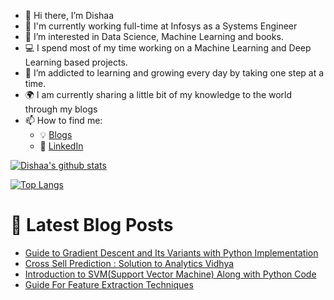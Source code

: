 - 👋 Hi there, I’m Dishaa
- 💼  I'm currently working full-time at Infosys as a Systems Engineer
- 👀 I’m interested in Data Science, Machine Learning and books.
- 💻  I spend most of my time working on a Machine Learning and Deep Learning based projects.
- 🌱 I’m addicted to learning and growing every day by taking one step at a time.
- :earth_africa: I am currently sharing a little bit of my knowledge to the world through my blogs
- 📫 How to find me: 
  - :bulb: [Blogs](https://www.analyticsvidhya.com/blog/author/dishaa.agarwal/)
  - :office: [LinkedIn](https://www.linkedin.com/in/dishaa-agarwal-340249196/)




[![Dishaa's github stats](https://github-readme-stats.vercel.app/api?username=dishaaagarwal&count_private=true&show_icons=true&theme=radical&hide_rank=false)](https://github.com/anuraghazra/github-readme-stats)

[![Top Langs](https://github-readme-stats.vercel.app/api/top-langs/?username=dishaaagarwal)](https://github.com/anuraghazra/github-readme-stats)

# 📩 Latest Blog Posts
<!-- BLOG-POST-LIST:START -->
- [Guide to Gradient Descent and Its Variants with Python Implementation](https://www.analyticsvidhya.com/blog/2021/06/guide-to-gradient-descent-and-its-variants-with-python-implementation/)
- [Cross Sell Prediction : Solution to Analytics Vidhya](https://www.analyticsvidhya.com/blog/2021/06/cross-sell-prediction-solution-to-analytics-vidya/)
- [Introduction to SVM(Support Vector Machine) Along with Python Code](https://www.analyticsvidhya.com/blog/2021/04/insight-into-svm-support-vector-machine-along-with-code/)
- [Guide For Feature Extraction Techniques](https://www.analyticsvidhya.com/blog/2021/04/guide-for-feature-extraction-techniques/)
<!-- BLOG-POST-LIST:END -->

 
<!-- dishaaagarwal/dishaaagarwal is a ✨ special ✨ repository because its `README.md` (this file) appears on your GitHub profile.
You can click the Preview link to take a look at your changes.
---> 
